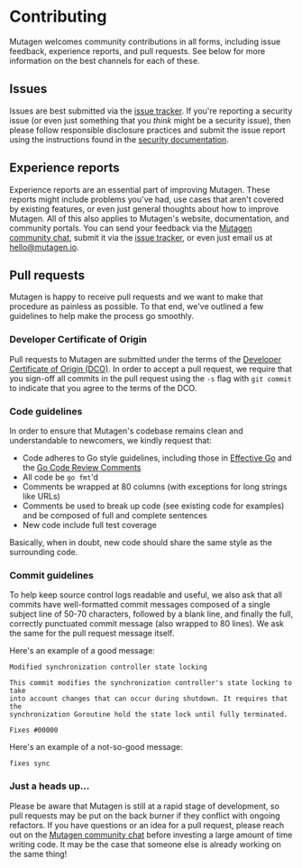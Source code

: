 # Contributing

Mutagen welcomes community contributions in all forms, including issue feedback,
experience reports, and pull requests. See below for more information on the
best channels for each of these.


## Issues

Issues are best submitted via the
[issue tracker](https://github.com/mutagen-io/mutagen/issues). If you're
reporting a security issue (or even just something that you *think* might be a
security issue), then please follow responsible disclosure practices and submit
the issue report using the instructions found in the
[security documentation](SECURITY.md).


## Experience reports

Experience reports are an essential part of improving Mutagen. These reports
might include problems you've had, use cases that aren't covered by existing
features, or even just general thoughts about how to improve Mutagen. All of
this also applies to Mutagen's website, documentation, and community portals.
You can send your feedback via the
[Mutagen community chat](https://spectrum.chat/mutagen/general), submit it via
the [issue tracker](https://github.com/mutagen-io/mutagen/issues), or even just
email us at [hello@mutagen.io](mailto:hello@mutagen.io).


## Pull requests

Mutagen is happy to receive pull requests and we want to make that procedure as
painless as possible. To that end, we've outlined a few guidelines to help make
the process go smoothly.


### Developer Certificate of Origin

Pull requests to Mutagen are submitted under the terms of the
[Developer Certificate of Origin (DCO)](DCO). In order to accept a pull request,
we require that you sign-off all commits in the pull request using the `-s` flag
with `git commit` to indicate that you agree to the terms of the DCO.


### Code guidelines

In order to ensure that Mutagen's codebase remains clean and understandable to
newcomers, we kindly request that:

- Code adheres to Go style guidelines, including those in
  [Effective Go](https://golang.org/doc/effective_go.html) and the
  [Go Code Review Comments](https://github.com/golang/go/wiki/CodeReviewComments)
- All code be `go fmt`'d
- Comments be wrapped at 80 columns (with exceptions for long strings like URLs)
- Comments be used to break up code (see existing code for examples) and be
  composed of full and complete sentences
- New code include full test coverage

Basically, when in doubt, new code should share the same style as the
surrounding code.


### Commit guidelines

To help keep source control logs readable and useful, we also ask that all
commits have well-formatted commit messages composed of a single subject line of
50-70 characters, followed by a blank line, and finally the full, correctly
punctuated commit message (also wrapped to 80 lines). We ask the same for the
pull request message itself.

Here's an example of a good message:

    Modified synchronization controller state locking

    This commit modifies the synchronization controller's state locking to take
    into account changes that can occur during shutdown. It requires that the
    synchronization Goroutine hold the state lock until fully terminated.

    Fixes #00000

Here's an example of a not-so-good message:

    fixes sync


### Just a heads up...

Please be aware that Mutagen is still at a rapid stage of development, so pull
requests may be put on the back burner if they conflict with ongoing refactors.
If you have questions or an idea for a pull request, please reach out on the
[Mutagen community chat](https://spectrum.chat/mutagen/development) before
investing a large amount of time writing code. It may be the case that someone
else is already working on the same thing!
